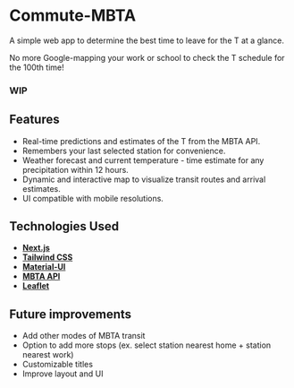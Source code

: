 # Commute-MBTA

A simple web app to determine the best time to leave for the T at a glance.

No more Google-mapping your work or school to check the T schedule for the 100th time!

### WIP

## Features
- Real-time predictions and estimates of the T from the MBTA API.
- Remembers your last selected station for convenience.  
- Weather forecast and current temperature - time estimate for any precipitation within 12 hours.
- Dynamic and interactive map to visualize transit routes and arrival estimates.
- UI compatible with mobile resolutions.

## Technologies Used
- [**Next.js**](https://nextjs.org/)
- [**Tailwind CSS**](https://tailwindcss.com/)
- [**Material-UI**](https://mui.com/)
- [**MBTA API**](https://api-v3.mbta.com/)
- [**Leaflet**](https://leafletjs.com/)

## Future improvements
- Add other modes of MBTA transit
- Option to add more stops (ex. select station nearest home + station nearest work)
- Customizable titles
- Improve layout and UI
